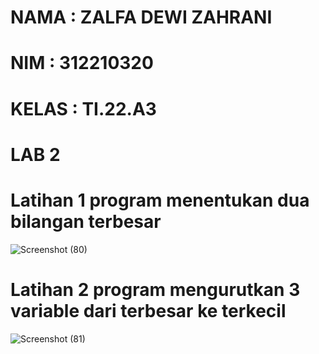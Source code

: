 # NAMA : ZALFA DEWI ZAHRANI
# NIM : 312210320
# KELAS : TI.22.A3

# LAB 2

# Latihan 1 program menentukan dua bilangan terbesar

![Screenshot (80)](https://user-images.githubusercontent.com/115516617/199891902-6edcbe40-aff1-4b17-bd7b-0e902e134984.png)

# Latihan 2 program mengurutkan 3 variable dari terbesar ke terkecil

![Screenshot (81)](https://user-images.githubusercontent.com/115516617/199906140-4110fb8e-7c72-4976-8d3c-472affd73e50.png)

